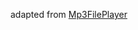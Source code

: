 adapted from [Mp3FilePlayer](https://github.com/FrankBoesing/Arduino-Teensy-Codec-lib/tree/master/examples/Mp3FilePlayer)
